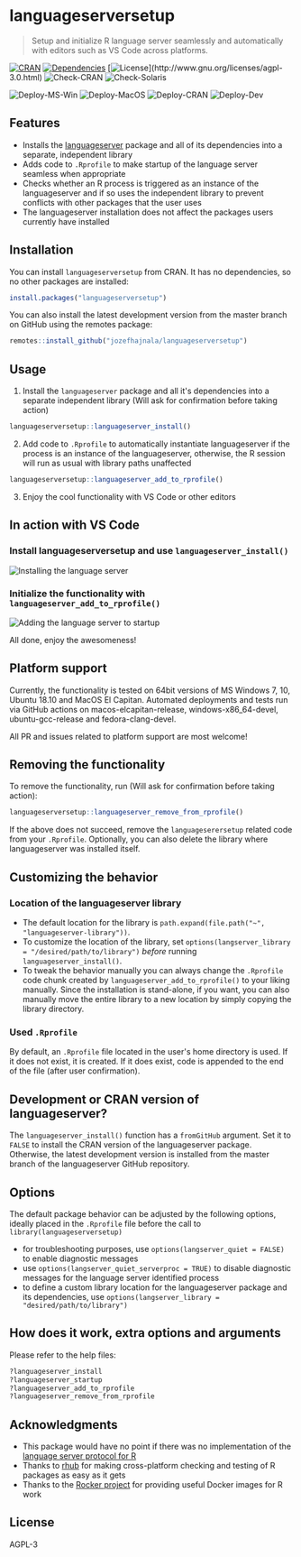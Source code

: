 # languageserversetup

> Setup and initialize R language server seamlessly and automatically with editors such as VS Code across platforms.

[![CRAN](http://www.r-pkg.org/badges/version/languageserversetup)](https://cran.r-project.org/package=languageserversetup)
[![Dependencies](https://tinyverse.netlify.com/badge/languageserversetup)](https://cran.r-project.org/package=languageserversetup)
[![License](https://img.shields.io/badge/license-AGPL%20(3.0)-success.svg?style=flat&labelColor=rgb(40,45,51))](http://www.gnu.org/licenses/agpl-3.0.html) 
![Check-CRAN](https://github.com/jozefhajnala/languageserversetup/workflows/check_cran/badge.svg)
![Check-Solaris](https://github.com/jozefhajnala/languageserversetup/workflows/check_solaris/badge.svg)

![Deploy-MS-Win](https://github.com/jozefhajnala/languageserversetup/workflows/deploy_win/badge.svg)
![Deploy-MacOS](https://github.com/jozefhajnala/languageserversetup/workflows/deploy_macos/badge.svg)
![Deploy-CRAN](https://github.com/jozefhajnala/languageserversetup/workflows/deploy_debian_cran/badge.svg)
![Deploy-Dev](https://github.com/jozefhajnala/languageserversetup/workflows/deploy_debian_dev/badge.svg)


## Features

* Installs the [languageserver](https://github.com/REditorSupport/languageserver) package and all of its dependencies into a separate, independent library
* Adds code to `.Rprofile` to make startup of the language server seamless when appropriate
* Checks whether an R process is triggered as an instance of the languageserver and if so uses the independent library to prevent conflicts with other packages that the user uses
* The languageserver installation does not affect the packages users currently have installed


## Installation


You can install `languageserversetup` from CRAN. It has no dependencies, so no other packages are installed:

```r
install.packages("languageserversetup")
```

You can also install the latest development version from the master branch on GitHub using the remotes package:

```r
remotes::install_github("jozefhajnala/languageserversetup")
```


## Usage

1. Install the `languageserver` package and all it's dependencies into a separate independent library (Will ask for confirmation before taking action)

```r
languageserversetup::languageserver_install()
```

2. Add code to `.Rprofile` to automatically instantiate languageserver if the process is an instance of the languageserver, otherwise, the R session will run as usual with library paths unaffected

```r
languageserversetup::languageserver_add_to_rprofile()
```

3. Enjoy the cool functionality with VS Code or other editors


## In action with VS Code

### Install languageserversetup and use `languageserver_install()`

![Installing the language server](https://user-images.githubusercontent.com/23148397/75627074-5888b900-5bcd-11ea-8abf-8008ef0719df.gif)

### Initialize the functionality with `languageserver_add_to_rprofile()`

![Adding the language server to startup](https://user-images.githubusercontent.com/23148397/75627078-5aeb1300-5bcd-11ea-9752-448f842ac29d.gif)

All done, enjoy the awesomeness!


## Platform support

Currently, the functionality is tested on 64bit versions of MS Windows 7, 10, Ubuntu 18.10 and MacOS El Capitan. Automated deployments and tests run via GitHub actions on macos-elcapitan-release, windows-x86_64-devel, ubuntu-gcc-release and fedora-clang-devel.

All PR and issues related to platform support are most welcome! 


## Removing the functionality

To remove the functionality, run (Will ask for confirmation before taking action):

```r
languageserversetup::languageserver_remove_from_rprofile()
```

If the above does not succeed, remove the `languageserersetup` related code from your `.Rprofile`. Optionally, you can also delete the library where languageserver was installed itself.


## Customizing the behavior

### Location of the languageserver library

- The default location for the library is `path.expand(file.path("~", "languageserver-library"))`.
- To customize the location of the library, set `options(langserver_library = "/desired/path/to/library")` _before_ running `languageserver_install()`.
- To tweak the behavior manually you can always change the `.Rprofile` code chunk created by `languageserver_add_to_rprofile()` to your liking manually. Since the installation is stand-alone, if you want, you can also manually move the entire library to a new location by simply copying the library directory.

### Used `.Rprofile`

By default, an `.Rprofile` file located in the user's home directory is used. If it does not exist, it is created. If it does exist, code is appended to the end of the file (after user confirmation).


## Development or CRAN version of languageserver?

The `languageserver_install()` function has a `fromGitHub` argument. Set it to `FALSE` to install the CRAN version of the languageserver package. Otherwise, the latest development version is installed from the master branch of the languageserver GitHub repository.


## Options

The default package behavior can be adjusted by the following options, ideally placed in the `.Rprofile` file before the call to `library(languageserversetup)`

* for troubleshooting purposes, use `options(langserver_quiet = FALSE)` to enable diagnostic messages
* use `options(langserver_quiet_serverproc = TRUE)` to disable diagnostic messages for the language server identified process
* to define a custom library location for the languageserver package and its dependencies, use `options(langserver_library = "desired/path/to/library")`


## How does it work, extra options and arguments

Please refer to the help files:

```r
?languageserver_install
?languageserver_startup
?languageserver_add_to_rprofile
?languageserver_remove_from_rprofile
```

## Acknowledgments

- This package would have no point if there was no implementation of the [language server protocol for R](https://github.com/REditorSupport/languageserver)
- Thanks to [rhub](https://github.com/r-hub/rhub) for making cross-platform checking and testing of R packages as easy as it gets
- Thanks to the [Rocker project](https://www.rocker-project.org/) for providing useful Docker images for R work


## License

AGPL-3
